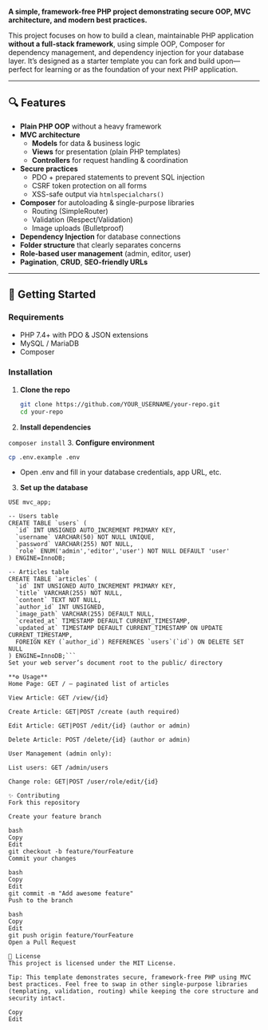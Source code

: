 
**A simple, framework-free PHP project demonstrating secure OOP, MVC architecture, and modern best practices.**

This project focuses on how to build a clean, maintainable PHP application **without a full-stack framework**, using simple OOP, Composer for dependency management, and dependency injection for your database layer. It’s designed as a starter template you can fork and build upon—perfect for learning or as the foundation of your next PHP application.

---

## 🔍 Features

- **Plain PHP OOP** without a heavy framework  
- **MVC architecture**  
  - **Models** for data & business logic  
  - **Views** for presentation (plain PHP templates)  
  - **Controllers** for request handling & coordination  
- **Secure practices**  
  - PDO + prepared statements to prevent SQL injection  
  - CSRF token protection on all forms  
  - XSS-safe output via `htmlspecialchars()`  
- **Composer** for autoloading & single-purpose libraries  
  - Routing (SimpleRouter)  
  - Validation (Respect/Validation)  
  - Image uploads (Bulletproof)  
- **Dependency Injection** for database connections  
- **Folder structure** that clearly separates concerns  
- **Role-based user management** (admin, editor, user)  
- **Pagination**, **CRUD**, **SEO-friendly URLs**

---

## 🚀 Getting Started

### Requirements

- PHP 7.4+ with PDO & JSON extensions  
- MySQL / MariaDB  
- Composer  

### Installation

1. **Clone the repo**  
   ```bash
   git clone https://github.com/YOUR_USERNAME/your-repo.git
   cd your-repo
2. **Install dependencies**

```composer install```
3. **Configure environment**

```bash
cp .env.example .env
```
- Open .env and fill in your database credentials, app URL, etc.

3. **Set up the database**


```CREATE DATABASE mvc_app CHARACTER SET utf8mb4 COLLATE utf8mb4_unicode_ci;
USE mvc_app;

-- Users table
CREATE TABLE `users` (
  `id` INT UNSIGNED AUTO_INCREMENT PRIMARY KEY,
  `username` VARCHAR(50) NOT NULL UNIQUE,
  `password` VARCHAR(255) NOT NULL,
  `role` ENUM('admin','editor','user') NOT NULL DEFAULT 'user'
) ENGINE=InnoDB;

-- Articles table
CREATE TABLE `articles` (
  `id` INT UNSIGNED AUTO_INCREMENT PRIMARY KEY,
  `title` VARCHAR(255) NOT NULL,
  `content` TEXT NOT NULL,
  `author_id` INT UNSIGNED,
  `image_path` VARCHAR(255) DEFAULT NULL,
  `created_at` TIMESTAMP DEFAULT CURRENT_TIMESTAMP,
  `updated_at` TIMESTAMP DEFAULT CURRENT_TIMESTAMP ON UPDATE CURRENT_TIMESTAMP,
  FOREIGN KEY (`author_id`) REFERENCES `users`(`id`) ON DELETE SET NULL
) ENGINE=InnoDB;```
Set your web server’s document root to the public/ directory

**⚙️ Usage**
Home Page: GET / — paginated list of articles

View Article: GET /view/{id}

Create Article: GET|POST /create (auth required)

Edit Article: GET|POST /edit/{id} (author or admin)

Delete Article: POST /delete/{id} (author or admin)

User Management (admin only):

List users: GET /admin/users

Change role: GET|POST /user/role/edit/{id}

✨ Contributing
Fork this repository

Create your feature branch

bash
Copy
Edit
git checkout -b feature/YourFeature
Commit your changes

bash
Copy
Edit
git commit -m "Add awesome feature"
Push to the branch

bash
Copy
Edit
git push origin feature/YourFeature
Open a Pull Request

📄 License
This project is licensed under the MIT License.

Tip: This template demonstrates secure, framework-free PHP using MVC best practices. Feel free to swap in other single-purpose libraries (templating, validation, routing) while keeping the core structure and security intact.

Copy
Edit
